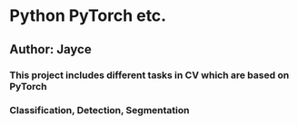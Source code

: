 # Python PyTorch etc.
## Author: Jayce
### This project includes different tasks in CV which are based on PyTorch
### Classification, Detection, Segmentation